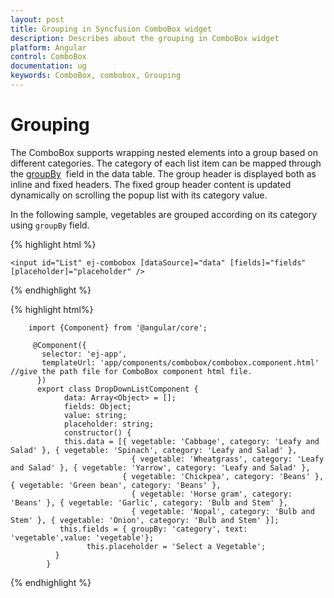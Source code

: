 ```yaml
---
layout: post
title: Grouping in Syncfusion ComboBox widget
description: Describes about the grouping in ComboBox widget
platform: Angular
control: ComboBox
documentation: ug
keywords: ComboBox, combobox, Grouping
---
```


# Grouping

The ComboBox supports wrapping nested elements into a group based on different categories. The category of each list item can be mapped through the [groupBy](https://help.syncfusion.com/api/js/ejcombobox#members:fields-groupby) &nbsp;field in
the data table. The group header is displayed both as inline and fixed headers. The fixed group header content is updated dynamically on scrolling the popup list with its category value.

In the following sample, vegetables are grouped according on its category using `groupBy` field.

{% highlight html %}
	
	<input id="List" ej-combobox [dataSource]="data" [fields]="fields"  [placeholder]="placeholder" />
			
{% endhighlight %}
		
{% highlight html%}	
	
		import {Component} from '@angular/core';

         @Component({
           selector: 'ej-app',
           templateUrl: 'app/components/combobox/combobox.component.html' //give the path file for ComboBox component html file.
          })
          export class DropDownListComponent {
                data: Array<Object> = [];
                fields: Object;
                value: string;
				placeholder: string;
                constructor() {
                this.data = [{ vegetable: 'Cabbage', category: 'Leafy and Salad' }, { vegetable: 'Spinach', category: 'Leafy and Salad' },
	                           { vegetable: 'Wheatgrass', category: 'Leafy and Salad' }, { vegetable: 'Yarrow', category: 'Leafy and Salad' },
                             { vegetable: 'Chickpea', category: 'Beans' }, { vegetable: 'Green bean', category: 'Beans' },
	                           { vegetable: 'Horse gram', category: 'Beans' }, { vegetable: 'Garlic', category: 'Bulb and Stem' },
	                           { vegetable: 'Nopal', category: 'Bulb and Stem' }, { vegetable: 'Onion', category: 'Bulb and Stem' }];
               this.fields = { groupBy: 'category', text: 'vegetable',value: 'vegetable'};
			         this.placeholder = 'Select a Vegetable';
              }
            }		
	
{% endhighlight %}